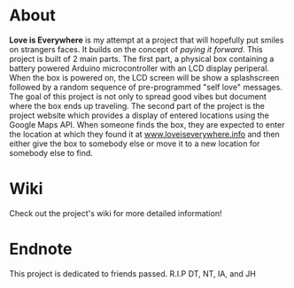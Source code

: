 # About
**Love is Everywhere** is my attempt at a project that will hopefully put smiles on strangers faces. It builds on the concept of _paying it forward_. This project is built of 2 main parts. The first part, a physical box containing a battery powered Arduino microcontroller with an LCD display periperal. When the box is powered on, the LCD screen will be show a splashscreen followed by a random sequence of pre-programmed "self love" messages. The goal of this project is not only to spread good vibes but document where the box ends up traveling. The second part of the project is the project website which provides a display of entered locations using the Google Maps API. When someone finds the box, they are expected to enter the location at which they found it at www.loveiseverywhere.info and then either give the box to somebody else or move it to a new location for somebody else to find.

# Wiki
Check out the project's wiki for more detailed information!

# Endnote
This project is dedicated to friends passed.
R.I.P DT, NT, IA, and JH
